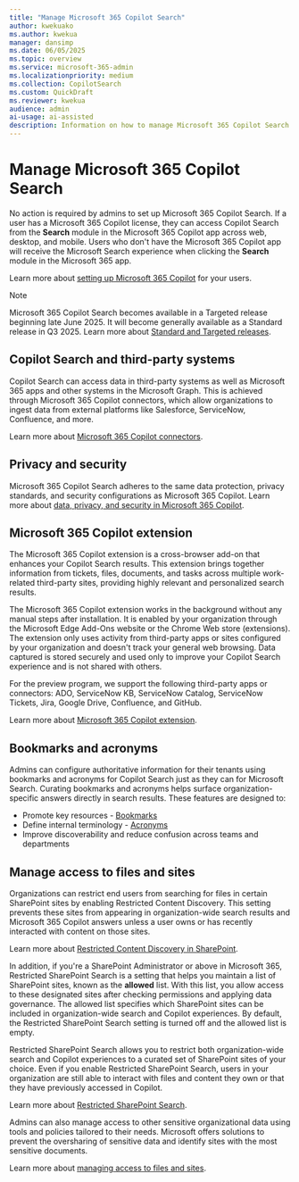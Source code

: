 ```yaml
---  
title: "Manage Microsoft 365 Copilot Search"  
author: kwekuako
ms.author: kwekua  
manager: dansimp
ms.date: 06/05/2025  
ms.topic: overview
ms.service: microsoft-365-admin
ms.localizationpriority: medium
ms.collection: CopilotSearch
ms.custom: QuickDraft
ms.reviewer: kwekua
audience: admin
ai-usage: ai-assisted
description: Information on how to manage Microsoft 365 Copilot Search.
---
```


# Manage Microsoft 365 Copilot Search

No action is required by admins to set up Microsoft 365 Copilot Search. If a user has a Microsoft 365 Copilot license, they can access Copilot Search from the **Search** module in the Microsoft 365 Copilot app across web, desktop, and mobile. Users who don't have the Microsoft 365 Copilot app will receive the Microsoft Search experience when clicking the **Search** module in the Microsoft 365 app.

Learn more about [setting up Microsoft 365 Copilot](/copilot/microsoft-365/microsoft-365-copilot-setup) for your users.

> [!NOTE]
> Microsoft 365 Copilot Search becomes available in a Targeted release beginning late June 2025. It will become generally available as a Standard release in Q3 2025. Learn more about [Standard and Targeted releases]( /microsoft-365/admin/manage/release-options-in-office-365).

## Copilot Search and third-party systems

Copilot Search can access data in third-party systems as well as Microsoft 365 apps and other systems in the Microsoft Graph. This is achieved through Microsoft 365 Copilot connectors, which allow organizations to ingest data from external platforms like Salesforce, ServiceNow, Confluence, and more.

Learn more about [Microsoft 365 Copilot connectors](/microsoft-365-copilot/extensibility/overview-copilot-connector).

## Privacy and security

Microsoft 365 Copilot Search adheres to the same data protection, privacy standards, and security configurations as Microsoft 365 Copilot. Learn more about [data, privacy, and security in Microsoft 365 Copilot](/copilot/microsoft-365/microsoft-365-copilot-privacy).

## Microsoft 365 Copilot extension

The Microsoft 365 Copilot extension is a cross-browser add-on that enhances your Copilot Search results. This extension brings together information from tickets, files, documents, and tasks across multiple work-related third-party sites, providing highly relevant and personalized search results.

The Microsoft 365 Copilot extension works in the background without any manual steps after installation. It is enabled by your organization through the Microsoft Edge Add-Ons website or the Chrome Web store (extensions). The extension only uses activity from third-party apps or sites configured by your organization and doesn't track your general web browsing. Data captured is stored securely and used only to improve your Copilot Search experience and is not shared with others.

For the preview program, we support the following third-party apps or connectors: ADO, ServiceNow KB, ServiceNow Catalog, ServiceNow Tickets, Jira, Google Drive, Confluence, and GitHub.

Learn more about [Microsoft 365 Copilot extension](/microsoftsearch/crossover-browser).

## Bookmarks and acronyms

Admins can configure authoritative information for their tenants using bookmarks and acronyms for Copilot Search just as they can for Microsoft Search. Curating bookmarks and acronyms helps surface organization-specific answers directly in search results. These features are designed to:

- Promote key resources - [Bookmarks](/microsoftsearch/manage-bookmarks)
- Define internal terminology - [Acronyms](/microsoftsearch/manage-acronyms)
- Improve discoverability and reduce confusion across teams and departments

## Manage access to files and sites

Organizations can restrict end users from searching for files in certain SharePoint sites by enabling Restricted Content Discovery. This setting prevents these sites from appearing in organization-wide search results and Microsoft 365 Copilot answers unless a user owns or has recently interacted with content on those sites.

Learn more about [Restricted Content Discovery in SharePoint](/sharepoint/restricted-content-discovery).

In addition, if you're a SharePoint Administrator or above in Microsoft 365, Restricted SharePoint Search is a setting that helps you maintain a list of SharePoint sites, known as the **allowed** list. With this list, you allow access to these designated sites after checking permissions and applying data governance. The allowed list specifies which SharePoint sites can be included in organization-wide search and Copilot experiences. By default, the Restricted SharePoint Search setting is turned off and the allowed list is empty.

Restricted SharePoint Search allows you to restrict both organization-wide search and Copilot experiences to a curated set of SharePoint sites of your choice. Even if you enable Restricted SharePoint Search, users in your organization are still able to interact with files and content they own or that they have previously accessed in Copilot. 

Learn more about [Restricted SharePoint Search](/sharepoint/restricted-sharepoint-search).

Admins can also manage access to other sensitive organizational data using tools and policies tailored to their needs. Microsoft offers solutions to prevent the oversharing of sensitive data and identify sites with the most sensitive documents.

Learn more about [managing access to files and sites](/microsoftsearch/manage-access-files-sites).
